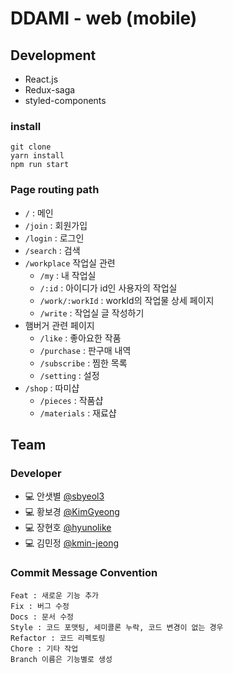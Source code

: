 # DDAMI - web (mobile)

## Development
- React.js
- Redux-saga
- styled-components

### install

```
git clone
yarn install
npm run start
```

### Page routing path

- `/` : 메인
- `/join` : 회원가입
- `/login` : 로그인
- `/search` : 검색
- `/workplace` 작업실 관련
    - `/my` : 내 작업실
    - `/:id` : 아이디가 id인 사용자의 작업실
    - `/work/:workId` : workId의 작업물 상세 페이지
    - `/write` : 작업실 글 작성하기
- 햄버거 관련 페이지
    - `/like` : 좋아요한 작품
    - `/purchase` : 판구매 내역
    - `/subscribe` : 찜한 목록
    - `/setting` : 설정
- `/shop` : 따미샵
    - `/pieces`  : 작품샵
    - `/materials` : 재료샵

## Team

### Developer
- 💻 안샛별 [@sbyeol3](https://github.com/sbyeol3)
- 💻 황보경 [@KimGyeong](https://github.com/KimGyeong)
- 💻 장현호 [@hyunolike](https://github.com/hyunolike)
- 💻 김민정 [@kmin-jeong](https://github.com/kmin-jeong)

### Commit Message Convention

```
Feat : 새로운 기능 추가
Fix : 버그 수정
Docs : 문서 수정
Style : 코드 포맷팅, 세미콜론 누락, 코드 변경이 없는 경우
Refactor : 코드 리펙토링
Chore : 기타 작업
Branch 이름은 기능별로 생성
```
